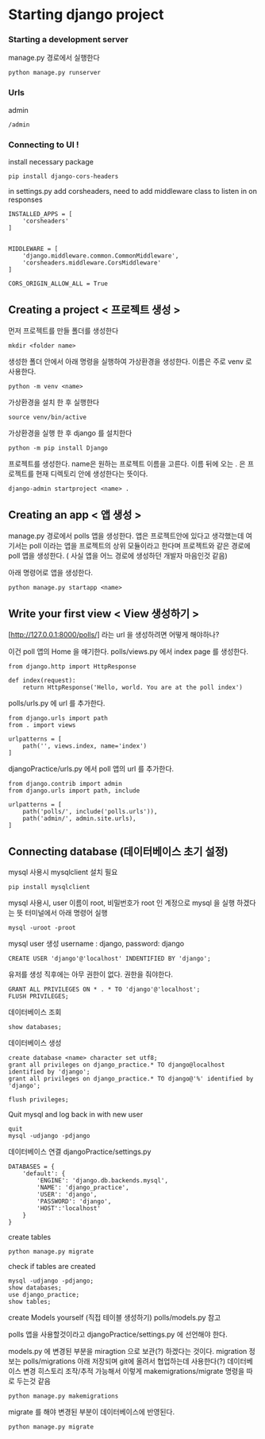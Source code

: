 # Starting django project


<h3 style="color:'red'">Starting a development server</h3>
manage.py 경로에서 실행한다

```
python manage.py runserver
```

<h3 style="color:'red'">Urls</h3>

admin
```
/admin
```

<h3 style="color:'red'">Connecting to UI !</h3>

install necessary package
```
pip install django-cors-headers
```

in settings.py add corsheaders, need to add middleware class to listen in on responses 
```
INSTALLED_APPS = [
    'corsheaders'
]


MIDDLEWARE = [
    'django.middleware.common.CommonMiddleware',
    'corsheaders.middleware.CorsMiddleware'
]

CORS_ORIGIN_ALLOW_ALL = True
```




## Creating a project < 프로젝트 생성 >

먼저 프로젝트를 만들 폴더를 생성한다
```
mkdir <folder name>
```

생성한 폴더 안에서 아래 명령을 실행하여 가상환경을 생성한다. 이름은 주로 venv 로 사용한다.
```
python -m venv <name> 
```
가상환경을 설치 한 후 실행한다
```
source venv/bin/active
```
가상환경을 실행 한 후 django 를 설치한다
```
python -m pip install Django
```
프로젝트를 생성한다. name은 원하는 프로젝트 이름을 고른다. 이름 뒤에 오는 . 은 프로젝트를 현재 디렉토리 안에 생성한다는 뜻이다.
```
django-admin startproject <name> .
```

## Creating an app < 앱 생성 >
manage.py 경로에서 polls 앱을 생성한다. 앱은 프로젝트안에 있다고 생각했는데 여기서는 poll 이라는 앱을 프로젝트의 상위 모듈이라고 한다며 프로젝트와 같은 경로에 poll 앱을 생성한다.
( 사실 앱을 어느 경로에 생성하던 개발자 마음인것 같음)

아래 명령어로 앱을 생성한다.
```
python manage.py startapp <name>
```

## Write your first view < View 생성하기 >
[http://127.0.0.1:8000/polls/] 라는 url 을 생성하려면 어떻게 해야하나? 

이건 poll 앱의 Home 을 얘기한다. polls/views.py 에서 index page 를 생성한다.
```
from django.http import HttpResponse

def index(request):
    return HttpResponse('Hello, world. You are at the poll index')
```


polls/urls.py 에 url 를 추가한다.
```
from django.urls import path
from . import views

urlpatterns = [
    path('', views.index, name='index')
]
```

djangoPractice/urls.py 에서 poll 앱의 url 를 추가한다.
```
from django.contrib import admin
from django.urls import path, include

urlpatterns = [
    path('polls/', include('polls.urls')),
    path('admin/', admin.site.urls),
]
```

## Connecting database (데이터베이스 초기 설정)
mysql 사용시 mysqlclient 설치 필요
```
pip install mysqlclient
```

mysql 사용시, user 이름이 root, 비밀번호가 root 인 계정으로 mysql 을 실행 하겠다는 뜻 터미널에서 아래 명령어 실행
``` 
mysql -uroot -proot
```

mysql user 생성 username : django, password: django
```
CREATE USER 'django'@'localhost' INDENTIFIED BY 'django'; 
```

유저를 생성 직후에는 아무 권한이 없다. 권한을 줘야한다.
```
GRANT ALL PRIVILEGES ON * . * TO 'django'@'localhost';
FLUSH PRIVILEGES;
```

데이터베이스 조회
```
show databases;
```

데이터베이스 생성
```
create database <name> character set utf8;
grant all privileges on django_practice.* TO django@localhost identified by 'django';
grant all privileges on django_practice.* TO django@'%' identified by 'django';

flush privileges;
```

Quit mysql and log back in with new user
```
quit
mysql -udjango -pdjango
```


데이터베이스 연결 djangoPractice/settings.py
```
DATABASES = {
    'default': {
        'ENGINE': 'django.db.backends.mysql',
        'NAME': 'django_practice',
        'USER': 'django',
        'PASSWORD': 'django',
        'HOST':'localhost'
    }
}

```

create tables 
```
python manage.py migrate
```

check if tables are created
```
mysql -udjango -pdjango;
show databases;
use django_practice;
show tables;
```

create Models yourself (직접 테이블 생성하기) polls/models.py 참고

polls 앱을 사용할것이라고 djangoPractice/settings.py 에 선언해야 한다.


models.py 에 변경된 부분을 miragtion 으로 보관(?) 하겠다는 것이다. 
migration 정보는 polls/migrations 아래 저장되며 git에 올려서 협업하는데 사용한다(?)
데이터베이스 변경 히스토리 조작/추적 가능해서 이렇게 makemigrations/migrate 명령을 따로 두는것 같음 
```
python manage.py makemigrations
```

migrate 를 해야 변경된 부분이 데이터베이스에 반영된다.
```
python manage.py migrate
```





